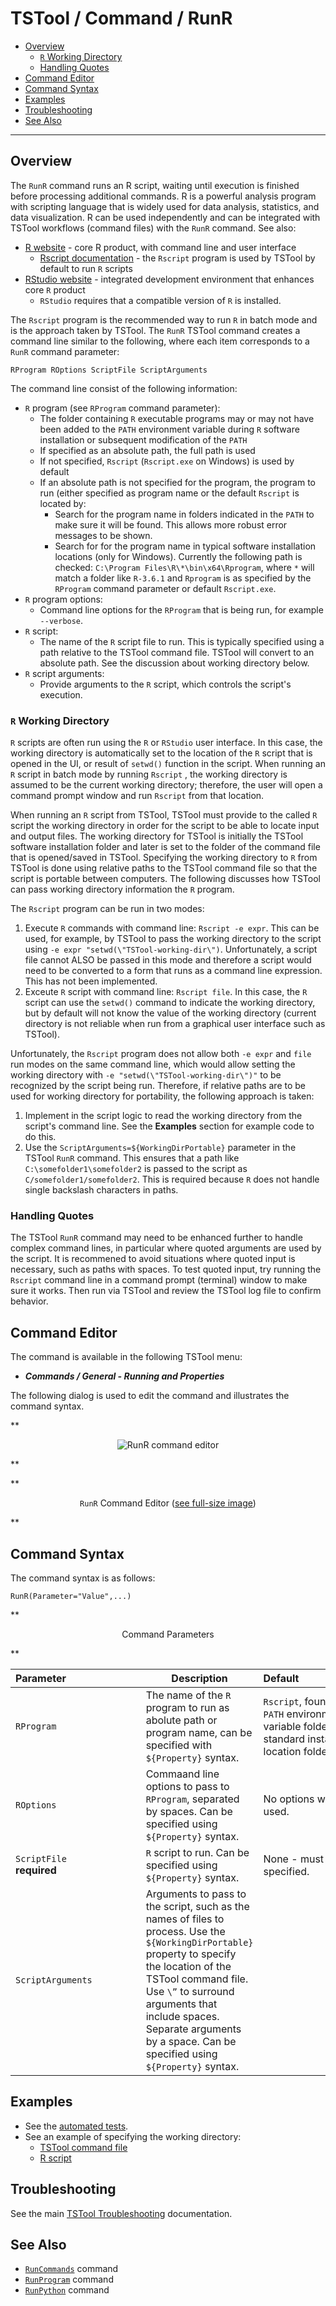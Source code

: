 # TSTool / Command / RunR #

*   [Overview](#overview)
    +   [`R` Working Directory](#r-working-directory)
    +   [Handling Quotes](#handling-quotes)
*   [Command Editor](#command-editor)
*   [Command Syntax](#command-syntax)
*   [Examples](#examples)
*   [Troubleshooting](#troubleshooting)
*   [See Also](#see-also)

-------------------------

## Overview ##

The `RunR` command runs an R script, waiting until execution is finished before processing additional commands.
R is a powerful analysis program with scripting language that is widely used for data analysis, statistics,
and data visualization.
R can be used independently and can be integrated with TSTool workflows (command files) with the `RunR` command.
See also:

*   [R website](https://www.r-project.org/) - core R product, with command line and user interface
    +   [Rscript documentation](https://www.rdocumentation.org/packages/utils/versions/3.6.1/topics/Rscript) - the
        `Rscript` program is used by TSTool by default to run `R` scripts
*   [RStudio website](https://rstudio.com) - integrated development environment that enhances core `R` product
    +   `RStudio` requires that a compatible version of `R` is installed.

The `Rscript` program is the recommended way to run `R` in batch mode and is the approach taken by TSTool.
The `RunR` TSTool command creates a command line similar to the following,
where each item corresponds to a `RunR` command parameter:

```
RProgram ROptions ScriptFile ScriptArguments
```

The command line consist of the following information:

*   `R` program (see `RProgram` command parameter):
    +   The folder containing `R` executable programs may or may not have been added to the `PATH`
        environment variable during `R` software installation or subsequent modification of the `PATH`
    +   If specified as an absolute path, the full path is used
    +   If not specified, `Rscript` (`Rscript.exe` on Windows) is used by default 
    +   If an absolute path is not specified for the program, the program to run (either specified as
        program name or the default `Rscript` is located by:
        -   Search for the program name in folders indicated in the `PATH` to make sure it will be found.
            This allows more robust error messages to be shown.
        -   Search for for the program name in typical software installation locations (only for Windows).
            Currently the following path is checked:  `C:\Program Files\R\*\bin\x64\Rprogram`,
            where `*` will match a folder like `R-3.6.1` and `Rprogram` is as specified
            by the `RProgram` command parameter or default `Rscript.exe`.
*   `R` program options:
    +   Command line options for the `RProgram` that is being run, for example `--verbose`.
*   `R` script:
    +   The name of the `R` script file to run.  This is typically specified using a path relative
        to the TSTool command file.  TSTool will convert to an absolute path.
        See the discussion about working directory below.
*   `R` script arguments:
    +   Provide arguments to the `R` script, which controls the script's execution.

### `R` Working Directory ###

`R` scripts are often run using the `R` or `RStudio` user interface.
In this case, the working directory is automatically set to the location of the `R` script
that is opened in the UI, or result of `setwd()` function in the script.
When running an `R` script in batch mode by running `Rscript` ,
the working directory is assumed to be the current
working directory; therefore, the user will open a command prompt window and run
`Rscript` from that location.

When running an `R` script from TSTool, TSTool must provide to the called `R` script
the working directory in order for the script to be able to locate input and output files.
The working directory for TSTool is initially the TSTool software installation folder and
later is set to the folder of the command file that is opened/saved in TSTool.
Specifying the working directory to `R` from TSTool is done using relative paths
to the TSTool command file so that the script is portable between computers.
The following discusses how TSTool can pass working directory information the `R` program.

The `Rscript` program can be run in two modes:

1.  Execute `R` commands with command line:  `Rscript -e expr`.  This can be used, for example,
    by TSTool to pass the working directory to the script using `-e expr "setwd(\"TSTool-working-dir\")`.
    Unfortunately, a script file cannot ALSO be passed in this mode and therefore
    a script would need to be converted to a form that runs as a command line expression.
    This has not been implemented.
2.  Exceute `R` script with command line:  `Rscript file`.
    In this case, the `R` script can use the `setwd()` command to indicate the working directory,
    but by default will not know the value of the working directory (current directory is not
    reliable when run from a graphical user interface such as TSTool).

Unfortunately, the `Rscript` program does not allow both `-e expr` and `file` run modes on the
same command line, which would allow setting the working directory with `-e "setwd(\"TSTool-working-dir\")"` to be
recognized by the script being run.  Therefore, if relative paths are to be used for working directory for
portability, the following approach is taken:

1.  Implement in the script logic to read the working directory from the script's command line.
    See the **Examples** section for example code to do this.
2.  Use the `ScriptArguments=${WorkingDirPortable}` parameter in the TSTool `RunR` command.
    This ensures that a path like `C:\somefolder1\somefolder2` is passed to the script as `C/somefolder1/somefolder2`.
    This is required because `R` does not handle single backslash characters in paths.

### Handling Quotes ###

The TSTool `RunR` command may need to be enhanced further to handle complex command lines,
in particular where quoted arguments are used by the script.
It is recommened to avoid situations where quoted input is necessary,
such as paths with spaces.
To test quoted input, try running the `Rscript` command line in a command prompt (terminal)
window to make sure it works.  Then run via TSTool and review the TSTool log file to confirm behavior.

## Command Editor ##

The command is available in the following TSTool menu:

*   ***Commands / General - Running and Properties***

The following dialog is used to edit the command and illustrates the command syntax.

**<p style="text-align: center;">
![RunR command editor](RunR.png)
</p>**

**<p style="text-align: center;">
`RunR` Command Editor (<a href="../RunR.png">see full-size image</a>)
</p>**

## Command Syntax ##

The command syntax is as follows:

```text
RunR(Parameter="Value",...)
```
**<p style="text-align: center;">
Command Parameters
</p>**

| **Parameter**&nbsp;&nbsp;&nbsp;&nbsp;&nbsp;&nbsp;&nbsp;&nbsp;&nbsp;&nbsp;&nbsp;&nbsp;&nbsp;&nbsp;&nbsp;&nbsp;&nbsp;&nbsp;&nbsp;&nbsp;&nbsp;&nbsp;&nbsp;&nbsp;&nbsp;&nbsp; | **Description** | **Default**&nbsp;&nbsp;&nbsp;&nbsp;&nbsp;&nbsp;&nbsp;&nbsp;&nbsp;&nbsp;&nbsp;&nbsp;&nbsp;&nbsp;&nbsp;&nbsp;&nbsp;&nbsp;&nbsp;&nbsp;&nbsp;&nbsp;&nbsp;&nbsp;&nbsp; |
| --------------|-----------------|----------------- |
|`RProgram`<br>|The name of the `R` program to run as abolute path or program name, can be specified with `${Property}` syntax.|`Rscript`, found in `PATH` environment variable folder or in standard installation location folder. |
|`ROptions`|Commaand line options to pass to `RProgram`, separated by spaces.  Can be specified using `${Property}` syntax.|No options will be used.|
|`ScriptFile`<br>**required**|`R` script to run.  Can be specified using `${Property}` syntax.|None - must be specified.|
|`ScriptArguments`|Arguments to pass to the script, such as the names of files to process.  Use the `${WorkingDirPortable}` property to specify the location of the TSTool command file.  Use `\”` to surround arguments that include spaces.  Separate arguments by a space.  Can be specified using `${Property}` syntax.||

## Examples ##

*   See the [automated tests](https://github.com/OpenCDSS/cdss-app-tstool-test/tree/master/test/commands/RunR).
*   See an example of specifying the working directory:
    +   [TSTool command file](https://github.com/OpenCDSS/cdss-app-tstool-test/blob/master/test/commands/RunR/Test_RunR_HelloWorld.TSTool)
    +   [R script](https://github.com/OpenCDSS/cdss-app-tstool-test/blob/master/test/commands/RunR/Test_RunR_HelloWorld.R)

## Troubleshooting ##

See the main [TSTool Troubleshooting](../../troubleshooting/troubleshooting.md) documentation.

## See Also ##

*   [`RunCommands`](../RunCommands/RunCommands.md) command
*   [`RunProgram`](../RunProgram/RunProgram.md) command
*   [`RunPython`](../RunPython/RunPython.md) command

